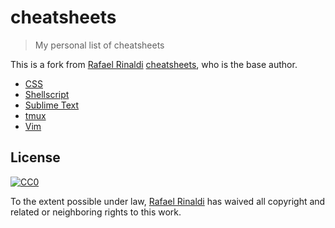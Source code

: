 [author]: http://rinaldi.io
[author-cheatsheets]: https://github.com/rafaelrinaldi/cheatsheets
[cc0]: http://creativecommons.org/publicdomain/zero/1.0

# cheatsheets

> My personal list of cheatsheets

This is a fork from [Rafael Rinaldi][author] [cheatsheets][author-cheatsheets], who is the base author.

* [CSS](./css)
* [Shellscript](./shellscript)
* [Sublime Text](./subl)
* [tmux](./tmux)
* [Vim](./vim)

## License

[![CC0](http://mirrors.creativecommons.org/presskit/buttons/88x31/svg/cc-zero.svg)][cc0]

To the extent possible under law, [Rafael Rinaldi][author] has waived all copyright and related or neighboring rights to this work.
